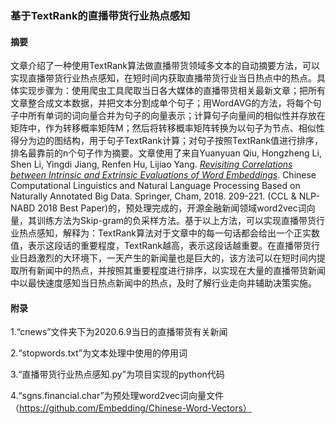 ### 基于**TextRank的**直播带货行业热点感知

#### 摘要

文章介绍了一种使用TextRank算法做直播带货领域多文本的自动摘要方法，可以实现直播带货行业热点感知，在短时间内获取直播带货行业当日热点中的热点。具体实现步骤为：使用爬虫工具爬取当日各大媒体的直播带货相关最新文章；把所有文章整合成文本数据，并把文本分割成单个句子；用WordAVG的方法，将每个句子中所有单词的词向量合并为句子的向量表示；计算句子向量间的相似性并存放在矩阵中，作为转移概率矩阵M；然后将转移概率矩阵转换为以句子为节点、相似性得分为边的图结构，用于句子TextRank计算；对句子按照TextRank值进行排序，排名最靠前的n个句子作为摘要。文章使用了来自Yuanyuan Qiu, Hongzheng Li, Shen Li, Yingdi Jiang, Renfen Hu, Lijiao Yang. [*Revisiting Correlations between Intrinsic and Extrinsic Evaluations of Word Embeddings*](http://www.cips-cl.org/static/anthology/CCL-2018/CCL-18-086.pdf). Chinese Computational Linguistics and Natural Language Processing Based on Naturally Annotated Big Data. Springer, Cham, 2018. 209-221. (CCL & NLP-NABD 2018 Best Paper)的，预处理完成的，开源金融新闻领域word2vec词向量，其训练方法为Skip-gram的负采样方法。基于以上方法，可以实现直播带货行业热点感知，解释为：TextRank算法对于文章中的每一句话都会给出一个正实数值，表示这段话的重要程度，TextRank越高，表示这段话越重要。在直播带货行业日趋激烈的大环境下，一天产生的新闻量也是巨大的，该方法可以在短时间内提取所有新闻中的热点，并按照其重要程度进行排序，以实现在大量的直播带货新闻中以最快速度感知当日热点新闻中的热点，及时了解行业走向并辅助决策实施。

#### 附录

1.“cnews”文件夹下为2020.6.9当日的直播带货有关新闻

2.“stopwords.txt”为文本处理中使用的停用词

3.“直播带货行业热点感知.py”为项目实现的python代码

4.“sgns.financial.char”为预处理word2vec词向量文件（https://github.com/Embedding/Chinese-Word-Vectors）



